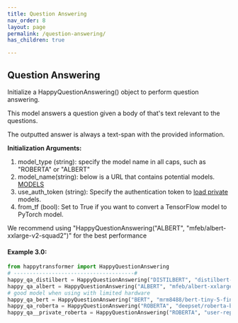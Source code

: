 ```yaml
---
title: Question Answering
nav_order: 8
layout: page
permalink: /question-answering/
has_children: true

---
```


## Question Answering 
Initialize a HappyQuestionAnswering() object to perform question answering. 

This model answers a question given a body of that's text relevant to the questions. 

The outputted answer is always a text-span with the provided information. 

**Initialization Arguments:**
1. model_type (string): specify the model name in all caps, such as "ROBERTA" or "ALBERT"
2. model_name(string): below is a URL that contains potential models. 
   [MODELS](https://huggingface.co/models?filter=question-answering)
3. use_auth_token (string): Specify the authentication token to 
   [load private](https://huggingface.co/transformers/model_sharing.html) models. 
 4. from_tf (bool): Set to True if you want to convert a TensorFlow model to PyTorch model.

We recommend using "HappyQuestionAnswering("ALBERT", "mfeb/albert-xxlarge-v2-squad2")" for the best performance 


#### Example 3.0:
```python
from happytransformer import HappyQuestionAnswering
# --------------------------------------#
happy_qa_distilbert = HappyQuestionAnswering("DISTILBERT", "distilbert-base-cased-distilled-squad")  # default
happy_qa_albert = HappyQuestionAnswering("ALBERT", "mfeb/albert-xxlarge-v2-squad2")
# good model when using with limited hardware 
happy_qa_bert = HappyQuestionAnswering("BERT", "mrm8488/bert-tiny-5-finetuned-squadv2")
happy_qa_roberta = HappyQuestionAnswering("ROBERTA", "deepset/roberta-base-squad2")
happy_qa__private_roberta = HappyQuestionAnswering("ROBERTA", "user-repo/roberta-base-squad2", use_auth_token="123abc")

```
